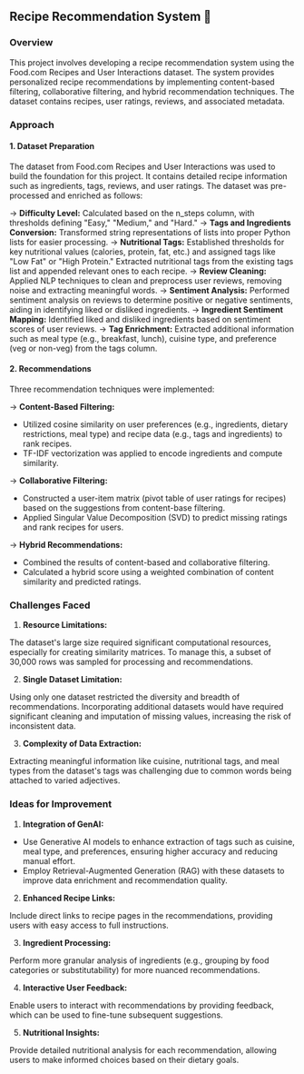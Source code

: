 ## Recipe Recommendation System 🥘

### Overview
This project involves developing a recipe recommendation system using the Food.com Recipes and User Interactions dataset. The system provides personalized recipe recommendations by implementing content-based filtering, collaborative filtering, and hybrid recommendation techniques. The dataset contains recipes, user ratings, reviews, and associated metadata.

### Approach
#### 1. **Dataset Preparation**
The dataset from Food.com Recipes and User Interactions was used to build the foundation for this project. It contains detailed recipe information such as ingredients, tags, reviews, and user ratings. The dataset was pre-processed and enriched as follows:

-> **Difficulty Level:** Calculated based on the n_steps column, with thresholds defining "Easy," "Medium," and "Hard."
-> **Tags and Ingredients Conversion:** Transformed string representations of lists into proper Python lists for easier processing.
-> **Nutritional Tags:** Established thresholds for key nutritional values (calories, protein, fat, etc.) and assigned tags like "Low Fat" or "High Protein." Extracted nutritional tags from the existing tags list and appended relevant ones to each recipe.
-> **Review Cleaning:** Applied NLP techniques to clean and preprocess user reviews, removing noise and extracting meaningful words.
-> **Sentiment Analysis:** Performed sentiment analysis on reviews to determine positive or negative sentiments, aiding in identifying liked or disliked ingredients.
-> **Ingredient Sentiment Mapping:** Identified liked and disliked ingredients based on sentiment scores of user reviews.
-> **Tag Enrichment:** Extracted additional information such as meal type (e.g., breakfast, lunch), cuisine type, and preference (veg or non-veg) from the tags column.

#### 2. Recommendations
Three recommendation techniques were implemented:

-> **Content-Based Filtering:**
* Utilized cosine similarity on user preferences (e.g., ingredients, dietary restrictions, meal type) and recipe data (e.g., tags and ingredients) to rank recipes.
* TF-IDF vectorization was applied to encode ingredients and compute similarity.

-> **Collaborative Filtering:**
* Constructed a user-item matrix (pivot table of user ratings for recipes) based on the suggestions from content-base filtering.
* Applied Singular Value Decomposition (SVD) to predict missing ratings and rank recipes for users.

-> **Hybrid Recommendations:**
* Combined the results of content-based and collaborative filtering.
* Calculated a hybrid score using a weighted combination of content similarity and predicted ratings.

### Challenges Faced

1. **Resource Limitations:**

The dataset's large size required significant computational resources, especially for creating similarity matrices. To manage this, a subset of 30,000 rows was sampled for processing and recommendations.

2. **Single Dataset Limitation:**

Using only one dataset restricted the diversity and breadth of recommendations. Incorporating additional datasets would have required significant cleaning and imputation of missing values, increasing the risk of inconsistent data.

3. **Complexity of Data Extraction:**

Extracting meaningful information like cuisine, nutritional tags, and meal types from the dataset's tags was challenging due to common words being attached to varied adjectives.

### Ideas for Improvement

1. **Integration of GenAI:**

* Use Generative AI models to enhance extraction of tags such as cuisine, meal type, and preferences, ensuring higher accuracy and reducing manual effort.
* Employ Retrieval-Augmented Generation (RAG) with these datasets to improve data enrichment and recommendation quality.

2. **Enhanced Recipe Links:**

Include direct links to recipe pages in the recommendations, providing users with easy access to full instructions.

3. **Ingredient Processing:**

Perform more granular analysis of ingredients (e.g., grouping by food categories or substitutability) for more nuanced recommendations.

4. **Interactive User Feedback:**

Enable users to interact with recommendations by providing feedback, which can be used to fine-tune subsequent suggestions.

5. **Nutritional Insights:**

Provide detailed nutritional analysis for each recommendation, allowing users to make informed choices based on their dietary goals.

